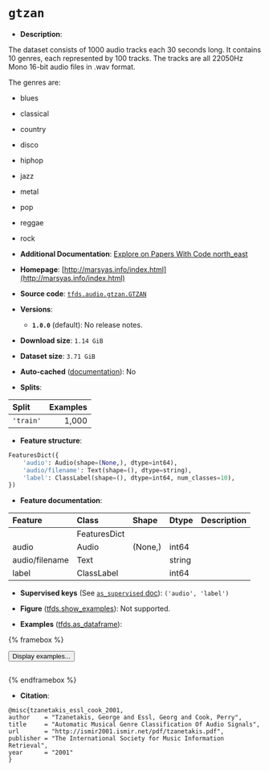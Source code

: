 <div itemscope itemtype="http://schema.org/Dataset">
  <div itemscope itemprop="includedInDataCatalog" itemtype="http://schema.org/DataCatalog">
    <meta itemprop="name" content="TensorFlow Datasets" />
  </div>
  <meta itemprop="name" content="gtzan" />
  <meta itemprop="description" content="The dataset consists of 1000 audio tracks each 30 seconds long.&#10;It contains 10 genres, each represented by 100 tracks.&#10;The tracks are all 22050Hz Mono 16-bit audio files in .wav format.&#10;&#10;The genres are:&#10;&#10;* blues&#10;* classical&#10;* country&#10;* disco&#10;* hiphop&#10;* jazz&#10;* metal&#10;* pop&#10;* reggae&#10;* rock&#10;&#10;To use this dataset:&#10;&#10;```python&#10;import tensorflow_datasets as tfds&#10;&#10;ds = tfds.load(&#x27;gtzan&#x27;, split=&#x27;train&#x27;)&#10;for ex in ds.take(4):&#10;  print(ex)&#10;```&#10;&#10;See [the guide](https://www.tensorflow.org/datasets/overview) for more&#10;informations on [tensorflow_datasets](https://www.tensorflow.org/datasets).&#10;&#10;" />
  <meta itemprop="url" content="https://www.tensorflow.org/datasets/catalog/gtzan" />
  <meta itemprop="sameAs" content="http://marsyas.info/index.html" />
  <meta itemprop="citation" content="@misc{tzanetakis_essl_cook_2001,&#10;author    = &quot;Tzanetakis, George and Essl, Georg and Cook, Perry&quot;,&#10;title     = &quot;Automatic Musical Genre Classification Of Audio Signals&quot;,&#10;url       = &quot;http://ismir2001.ismir.net/pdf/tzanetakis.pdf&quot;,&#10;publisher = &quot;The International Society for Music Information Retrieval&quot;,&#10;year      = &quot;2001&quot;&#10;}" />
</div>

# `gtzan`


*   **Description**:

The dataset consists of 1000 audio tracks each 30 seconds long. It contains 10
genres, each represented by 100 tracks. The tracks are all 22050Hz Mono 16-bit
audio files in .wav format.

The genres are:

*   blues
*   classical
*   country
*   disco
*   hiphop
*   jazz
*   metal
*   pop
*   reggae
*   rock

*   **Additional Documentation**:
    <a class="button button-with-icon" href="https://paperswithcode.com/dataset/gtzan">
    Explore on Papers With Code
    <span class="material-icons icon-after" aria-hidden="true"> north_east
    </span> </a>

*   **Homepage**:
    [http://marsyas.info/index.html](http://marsyas.info/index.html)

*   **Source code**:
    [`tfds.audio.gtzan.GTZAN`](https://github.com/tensorflow/datasets/tree/master/tensorflow_datasets/audio/gtzan/gtzan.py)

*   **Versions**:

    *   **`1.0.0`** (default): No release notes.

*   **Download size**: `1.14 GiB`

*   **Dataset size**: `3.71 GiB`

*   **Auto-cached**
    ([documentation](https://www.tensorflow.org/datasets/performances#auto-caching)):
    No

*   **Splits**:

Split     | Examples
:-------- | -------:
`'train'` | 1,000

*   **Feature structure**:

```python
FeaturesDict({
    'audio': Audio(shape=(None,), dtype=int64),
    'audio/filename': Text(shape=(), dtype=string),
    'label': ClassLabel(shape=(), dtype=int64, num_classes=10),
})
```

*   **Feature documentation**:

Feature        | Class        | Shape   | Dtype  | Description
:------------- | :----------- | :------ | :----- | :----------
               | FeaturesDict |         |        |
audio          | Audio        | (None,) | int64  |
audio/filename | Text         |         | string |
label          | ClassLabel   |         | int64  |

*   **Supervised keys** (See
    [`as_supervised` doc](https://www.tensorflow.org/datasets/api_docs/python/tfds/load#args)):
    `('audio', 'label')`

*   **Figure**
    ([tfds.show_examples](https://www.tensorflow.org/datasets/api_docs/python/tfds/visualization/show_examples)):
    Not supported.

*   **Examples**
    ([tfds.as_dataframe](https://www.tensorflow.org/datasets/api_docs/python/tfds/as_dataframe)):

<!-- mdformat off(HTML should not be auto-formatted) -->

{% framebox %}

<button id="displaydataframe">Display examples...</button>
<div id="dataframecontent" style="overflow-x:auto"></div>
<script>
const url = "https://storage.googleapis.com/tfds-data/visualization/dataframe/gtzan-1.0.0.html";
const dataButton = document.getElementById('displaydataframe');
dataButton.addEventListener('click', async () => {
  // Disable the button after clicking (dataframe loaded only once).
  dataButton.disabled = true;

  const contentPane = document.getElementById('dataframecontent');
  try {
    const response = await fetch(url);
    // Error response codes don't throw an error, so force an error to show
    // the error message.
    if (!response.ok) throw Error(response.statusText);

    const data = await response.text();
    contentPane.innerHTML = data;
  } catch (e) {
    contentPane.innerHTML =
        'Error loading examples. If the error persist, please open '
        + 'a new issue.';
  }
});
</script>

{% endframebox %}

<!-- mdformat on -->

*   **Citation**:

```
@misc{tzanetakis_essl_cook_2001,
author    = "Tzanetakis, George and Essl, Georg and Cook, Perry",
title     = "Automatic Musical Genre Classification Of Audio Signals",
url       = "http://ismir2001.ismir.net/pdf/tzanetakis.pdf",
publisher = "The International Society for Music Information Retrieval",
year      = "2001"
}
```

